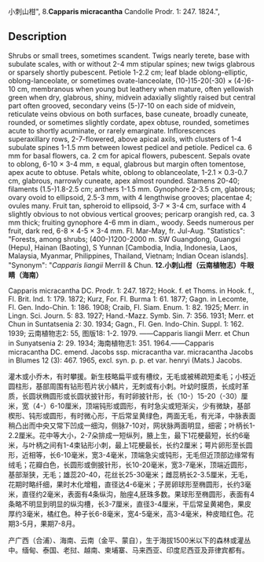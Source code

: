 小刺山柑",
8.**Capparis micracantha** Candolle Prodr. 1: 247. 1824.",

## Description
Shrubs or small trees, sometimes scandent. Twigs nearly terete, base with subulate scales, with or without 2-4 mm stipular spines; new twigs glabrous or sparsely shortly pubescent. Petiole 1-2.2 cm; leaf blade oblong-elliptic, oblong-lanceolate, or sometimes ovate-lanceolate, (10-)15-20(-30) × (4-)6-10 cm, membranous when young but leathery when mature, often yellowish green when dry, glabrous, shiny, midvein adaxially slightly raised but central part often grooved, secondary veins (5-)7-10 on each side of midvein, reticulate veins obvious on both surfaces, base cuneate, broadly cuneate, rounded, or sometimes slightly cordate, apex obtuse, rounded, sometimes acute to shortly acuminate, or rarely emarginate. Inflorescences superaxillary rows, 2-7-flowered, above apical axils, with clusters of 1-4 subulate spines 1-1.5 mm between lowest pedicel and petiole. Pedicel ca. 6 mm for basal flowers, ca. 2 cm for apical flowers, pubescent. Sepals ovate to oblong, 6-10 × 3-4 mm, ± equal, glabrous but margin often tomentose, apex acute to obtuse. Petals white, oblong to oblanceolate, 1-2.1 × 0.3-0.7 cm, glabrous, narrowly cuneate, apex almost rounded. Stamens 20-40; filaments (1.5-)1.8-2.5 cm; anthers 1-1.5 mm. Gynophore 2-3.5 cm, glabrous; ovary ovoid to ellipsoid, 2.5-3 mm, with 4 lengthwise grooves; placentae 4; ovules many. Fruit tan, spheroid to ellipsoid, 3-7 × 3-4 cm, surface with 4 slightly obvious to not obvious vertical grooves; pericarp orangish red, ca. 3 mm thick; fruiting gynophore 4-6 mm in diam., woody. Seeds numerous per fruit, dark red, 6-8 × 4-5 × 3-4 mm. Fl. Mar-May, fr. Jul-Aug.
  "Statistics": "Forests, among shrubs; (400-)1200-2000 m. SW Guangdong, Guangxi (Hepu), Hainan (Baoting), S Yunnan [Cambodia, India, Indonesia, Laos, Malaysia, Myanmar, Philippines, Thailand, Vietnam; Indian Ocean islands].
  "Synonym": "*Capparis liangii* Merrill &amp; Chun.
**12.小刺山柑（云南植物志）牛眼睛（海南）**

Capparis micracantha DC. Prodr. 1: 247. 1872; Hook. f. et Thoms. in Hook. f., Fl. Brit. Ind. 1: 179. 1872; Kurz, For. Fl. Burma 1: 61. 1877; Gagn. in Lecomte, Fl. Gen. Indo-Chin. 1: 186. 1908; Craib, Fl. Siam. Enum. 1: 82. 1925; Merr. in Lingn. Sci. Journ. 5: 83. 1927; Hand.-Mazz. Symb. Sin. 7: 356. 1931; Merr. et Chun in Suntatsenia 2: 30. 1934; Gagn., Fl. Gen. Indo-Chin. Suppl. 1: 162. 1939; 云南植物志2: 55, 图版18: 1-2. 1979. ——Capparis liangii Merr. et Chun in Sunyatsenia 2: 29. 1934; 海南植物志1: 351. 1964.——Capparis micracantha DC. emend. Jacobs ssp. micracantha var. micracantha Jacobs in Blumes 12 (3): 467. 1965, excl. syn. p. p. et var. henryi (Mats.) Jacobs.

灌木或小乔木，有时攀援。新生枝略扁平或有槽纹，无毛或被稀疏短柔毛；小枝近圆柱形，基部周围有钻形苞片状小鳞片，无刺或有小刺。叶幼时膜质，长成时革质，长圆状椭圆形或长圆状披针形，有时卵披针形，长（10-）15-20（-30）厘米，宽（4-）6-10厘米，顶端钝形或圆形，有时急尖或短渐尖，少有微缺，基部楔形、钝形或圆形，有时微心形，干后常呈黄绿色，两面无毛，有光泽，中脉表面稍凸出而中央又常下凹成一细沟，侧脉7-10对，网状脉两面明显，细密；叶柄长1-2.2厘米。花中等大小，2-7朵排成一短纵列，腋上生，最下1花梗最短，长约6毫米，与叶柄之间有1-4束钻形小刺，最上1花梗最长，长约2厘米；萼片卵形至长圆形，近相等，长6-10毫米，宽3-4毫米，顶端急尖或钝形，无毛但近顶部边缘常有绒毛；花瓣白色，长圆形或倒披针形，长10-20毫米，宽3-7毫米，顶端近圆形，基部渐狭，无毛；雄蕊20-40，花丝长25-30毫米；雌蕊柄长2-3.5厘米，无毛，花期时略纤细，果时木化增粗，直径达4-6毫米；子房卵球形至椭圆形，长约3毫米，直径约2毫米，表面有4条纵沟，胎座4,胚珠多数。果球形至椭圆形，表面有4条略不明显到明显的纵沟槽，长3-7厘米，直径3-4厘米，干后常呈黄褐色，果皮厚约3毫米，橘红色。种子长6-8毫米，宽4-5毫米，高3-4毫米，种皮暗红色。花期3-5月，果期7-8月。

产广西（合浦）、海南、云南（金平、蒙自），生于海拔1500米以下的森林或灌丛中。缅甸、泰国、老挝、越南、柬埔寨、马来西亚、印度尼西亚及菲律宾都有。
